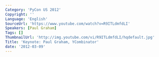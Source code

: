 ```yaml
---
Category: 'PyCon US 2012'
Copyright: ''
Language: 'English'
SourceUrl: 'https://www.youtube.com/watch?v=R9ITLdmfdLI'
Speakers: [Paul Graham]
Tags: []
ThumbnailUrl: 'http://img.youtube.com/vi/R9ITLdmfdLI/hqdefault.jpg'
Title: 'Keynote: Paul Graham, YCombinator'
date: '2012-03-09'
---
```



